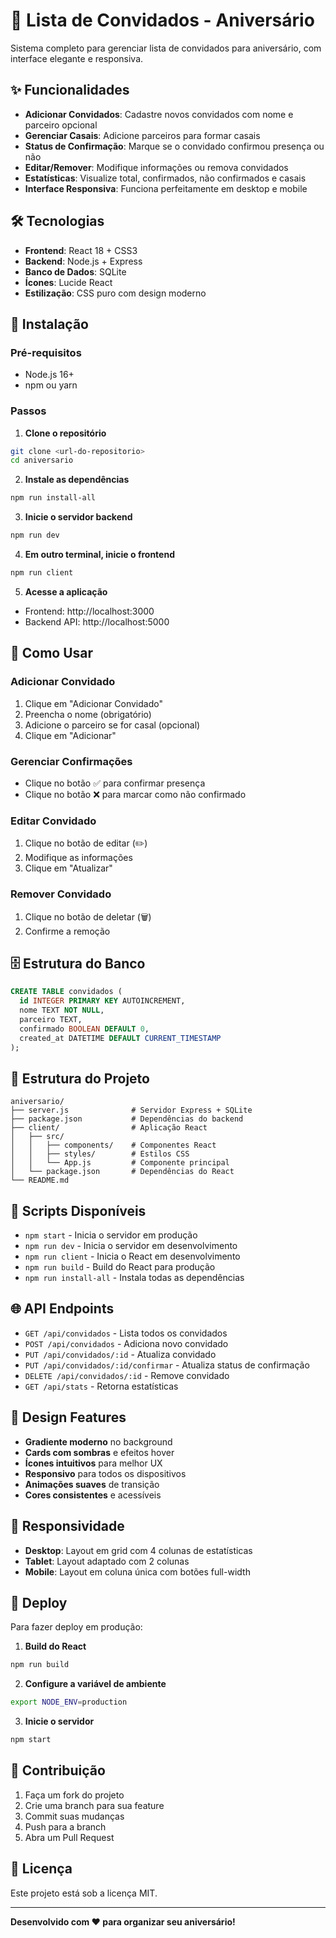 # 🎉 Lista de Convidados - Aniversário

Sistema completo para gerenciar lista de convidados para aniversário, com interface elegante e responsiva.

## ✨ Funcionalidades

- **Adicionar Convidados**: Cadastre novos convidados com nome e parceiro opcional
- **Gerenciar Casais**: Adicione parceiros para formar casais
- **Status de Confirmação**: Marque se o convidado confirmou presença ou não
- **Editar/Remover**: Modifique informações ou remova convidados
- **Estatísticas**: Visualize total, confirmados, não confirmados e casais
- **Interface Responsiva**: Funciona perfeitamente em desktop e mobile

## 🛠️ Tecnologias

- **Frontend**: React 18 + CSS3
- **Backend**: Node.js + Express
- **Banco de Dados**: SQLite
- **Ícones**: Lucide React
- **Estilização**: CSS puro com design moderno

## 🚀 Instalação

### Pré-requisitos
- Node.js 16+ 
- npm ou yarn

### Passos

1. **Clone o repositório**
```bash
git clone <url-do-repositorio>
cd aniversario
```

2. **Instale as dependências**
```bash
npm run install-all
```

3. **Inicie o servidor backend**
```bash
npm run dev
```

4. **Em outro terminal, inicie o frontend**
```bash
npm run client
```

5. **Acesse a aplicação**
- Frontend: http://localhost:3000
- Backend API: http://localhost:5000

## 📱 Como Usar

### Adicionar Convidado
1. Clique em "Adicionar Convidado"
2. Preencha o nome (obrigatório)
3. Adicione o parceiro se for casal (opcional)
4. Clique em "Adicionar"

### Gerenciar Confirmações
- Clique no botão ✅ para confirmar presença
- Clique no botão ❌ para marcar como não confirmado

### Editar Convidado
1. Clique no botão de editar (✏️)
2. Modifique as informações
3. Clique em "Atualizar"

### Remover Convidado
1. Clique no botão de deletar (🗑️)
2. Confirme a remoção

## 🗄️ Estrutura do Banco

```sql
CREATE TABLE convidados (
  id INTEGER PRIMARY KEY AUTOINCREMENT,
  nome TEXT NOT NULL,
  parceiro TEXT,
  confirmado BOOLEAN DEFAULT 0,
  created_at DATETIME DEFAULT CURRENT_TIMESTAMP
);
```

## 📁 Estrutura do Projeto

```
aniversario/
├── server.js              # Servidor Express + SQLite
├── package.json           # Dependências do backend
├── client/                # Aplicação React
│   ├── src/
│   │   ├── components/    # Componentes React
│   │   ├── styles/        # Estilos CSS
│   │   └── App.js         # Componente principal
│   └── package.json       # Dependências do React
└── README.md
```

## 🔧 Scripts Disponíveis

- `npm start` - Inicia o servidor em produção
- `npm run dev` - Inicia o servidor em desenvolvimento
- `npm run client` - Inicia o React em desenvolvimento
- `npm run build` - Build do React para produção
- `npm run install-all` - Instala todas as dependências

## 🌐 API Endpoints

- `GET /api/convidados` - Lista todos os convidados
- `POST /api/convidados` - Adiciona novo convidado
- `PUT /api/convidados/:id` - Atualiza convidado
- `PUT /api/convidados/:id/confirmar` - Atualiza status de confirmação
- `DELETE /api/convidados/:id` - Remove convidado
- `GET /api/stats` - Retorna estatísticas

## 🎨 Design Features

- **Gradiente moderno** no background
- **Cards com sombras** e efeitos hover
- **Ícones intuitivos** para melhor UX
- **Responsivo** para todos os dispositivos
- **Animações suaves** de transição
- **Cores consistentes** e acessíveis

## 📱 Responsividade

- **Desktop**: Layout em grid com 4 colunas de estatísticas
- **Tablet**: Layout adaptado com 2 colunas
- **Mobile**: Layout em coluna única com botões full-width

## 🚀 Deploy

Para fazer deploy em produção:

1. **Build do React**
```bash
npm run build
```

2. **Configure a variável de ambiente**
```bash
export NODE_ENV=production
```

3. **Inicie o servidor**
```bash
npm start
```

## 🤝 Contribuição

1. Faça um fork do projeto
2. Crie uma branch para sua feature
3. Commit suas mudanças
4. Push para a branch
5. Abra um Pull Request

## 📄 Licença

Este projeto está sob a licença MIT.

---

**Desenvolvido com ❤️ para organizar seu aniversário!**
